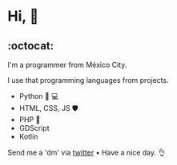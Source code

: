# Hi, 👋
## :octocat:

I'm a programmer from México City. 

I use that programming languages from projects.

* Python 🥃 💻
* HTML, CSS, JS 🛡
* PHP 🐘
* GDScript
* Kotlin

Send me a 'dm' via [twitter](https://twitter.com/mau_restor) • Have a nice day. 👌
